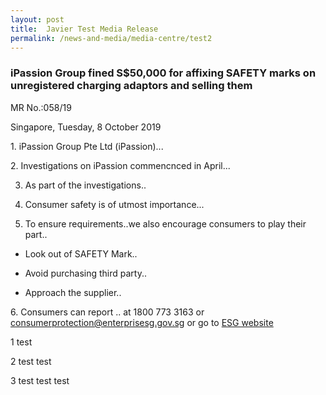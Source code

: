 ```yaml
---
layout: post
title:  Javier Test Media Release
permalink: /news-and-media/media-centre/test2
---
```

### iPassion Group fined S$50,000 for affixing SAFETY marks on unregistered charging adaptors and selling them

MR No.:058/19

Singapore, Tuesday, 8 October 2019

<p>1. iPassion Group Pte Ltd (iPassion)...</p>

<p>2. Investigations on iPassion commencnced in April...</p>

3. As part of the investigations..

4. Consumer safety is of utmost importance...

5. To ensure requirements..we also encourage consumers to play their part..

* Look out of SAFETY Mark..

* Avoid purchasing third party..

* Approach the supplier..


6\. Consumers can report .. at 1800 773 3163 or <consumerprotection@enterprisesg.gov.sg> or go to [ESG website](www.enterprisesg.gov.sg)

1 test

2 test test

3 test test test 
